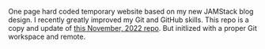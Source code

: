 One page hard coded temporary website based on my new JAMStack blog design. 
I recently greatly improved my Git and GitHub skills. This repo is a copy and update of [this November, 2022 repo](https://github.com/GingerKiwi/gkblog-2022-11-renovation). But initlized with a proper Git workspace and remote.
